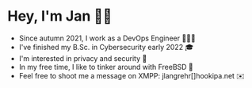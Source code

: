 # Hey, I'm Jan 👋🏻

- Since autumn 2021, I work as a DevOps Engineer 👨🏻‍💻
- I've finished my B.Sc. in Cybersecurity early 2022 🎓
- I'm interested in privacy and security 🔐
- In my free time, I like to tinker around with FreeBSD 🔨
- Feel free to shoot me a message on XMPP: jlangrehr[]hookipa.net ✉️
